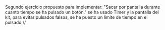 Segundo ejercicio propuesto para implementar:
"Sacar por pantalla durante cuanto tiempo se ha pulsado un botón."
se ha usado Timer y la pantalla del kit, para evitar pulsados falsos, se ha puesto un límite de tiempo en el pulsado
//